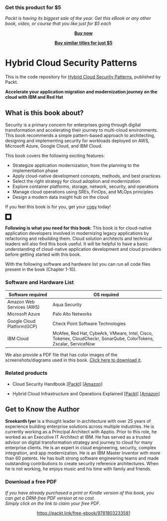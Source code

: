 
### Get this product for $5

<i>Packt is having its biggest sale of the year. Get this eBook or any other book, video, or course that you like just for $5 each</i>


<b><p align='center'>[Buy now](https://packt.link/9781803233581)</p></b>


<b><p align='center'>[Buy similar titles for just $5](https://subscription.packtpub.com/search)</p></b>


# Hybrid Cloud Security Patterns

<a href="https://www.packtpub.com/product/hybrid-cloud-security-patterns/9781803233581?utm_source=github&utm_medium=repository&utm_campaign=9781803233581"><img src="https://static.packt-cdn.com/products/9781803233581/cover/smaller" alt="" height="256px" align="right"></a>

This is the code repository for [Hybrid Cloud Security Patterns](https://www.packtpub.com/product/hybrid-cloud-security-patterns/9781803233581?utm_source=github&utm_medium=repository&utm_campaign=9781803233581), published by Packt.

**Accelerate your application migration and modernization journey on the cloud with IBM and Red Hat**

## What is this book about?
Security is a primary concern for enterprises going through digital transformation and accelerating their journey to multi-cloud environments. This book recommends a simple pattern-based approach to architecting, designing and implementing security for workloads deployed on AWS, Microsoft Azure, Google Cloud, and IBM Cloud. 

This book covers the following exciting features:
* Strategize application modernization, from the planning to the implementation phase
* Apply cloud-native development concepts, methods, and best practices
* Select the right strategy for cloud adoption and modernization
* Explore container platforms, storage, network, security, and operations
* Manage cloud operations using SREs, FinOps, and MLOps principles
* Design a modern data insight hub on the cloud

If you feel this book is for you, get your [copy](https://www.amazon.com/dp/1803233583) today!

<a href="https://www.packtpub.com/?utm_source=github&utm_medium=banner&utm_campaign=GitHubBanner"><img src="https://raw.githubusercontent.com/PacktPublishing/GitHub/master/GitHub.png" 
alt="https://www.packtpub.com/" border="5" /></a>


**Following is what you need for this book:**
This book is for cloud-native application developers involved in modernizing legacy applications by refactoring and rebuilding them. Cloud solution architects and technical leaders will also find this book useful. It will be helpful to have a basic understanding of cloud-native application development and cloud providers before getting started with this book.

With the following software and hardware list you can run all code files present in the book (Chapter 1-10).
### Software and Hardware List
| Software required | OS required |
| ------------------------------------ | ----------------------------------- |
| Amazon Web Services (AWS) | Aqua Security |
| Microsoft Azure | Palo Alto Networks |
| Google Cloud Platform(GCP) | Check Point Software Technologies |
| IBM Cloud | McAfee, Red Hat, CybeArk, VMware, Intel, Cisco, Tokenex, CloudCheckr, SonarQube, ColorTokens, Zscalar, ServiceNow |

We also provide a PDF file that has color images of the screenshots/diagrams used in this book. [Click here to download it](https://packt.link/cbJMK).

### Related products
* Cloud Security Handbook  [[Packt]](https://www.packtpub.com/product/cloud-security-handbook/9781800569195?utm_source=github&utm_medium=repository&utm_campaign=9781800569195) [[Amazon]](https://www.amazon.com/dp/180056919X)

* Hybrid Cloud Infrastructure and Operations Explained  [[Packt]](https://www.packtpub.com/product/hybrid-cloud-infrastructure-and-operations-explained/9781803248318?utm_source=github&utm_medium=repository&utm_campaign=9781803248318) [[Amazon]](https://www.amazon.com/dp/1803248319)

## Get to Know the Author
**Sreekanth Iyer**
is a thought leader in architecture with over 25 years of experience building enterprise solutions across multiple industries. He is currently working as a Principal Architect with Apptio. Prior to this role, he worked as an Executive IT Architect at IBM. He has served as a trusted advisor on digital transformation strategy and journey to cloud for many enterprise clients. He is an expert in cloud engineering, security, complex integration, and app modernization. He is an IBM Master Inventor with more than 60 patents. He has built strong software engineering teams and made outstanding contributions to create security reference architectures. When he is not working, he enjoys music and his time with family and friends.

### Download a free PDF

 <i>If you have already purchased a print or Kindle version of this book, you can get a DRM-free PDF version at no cost.<br>Simply click on the link to claim your free PDF.</i>
<p align="center"> <a href="https://packt.link/free-ebook/9781803233581">https://packt.link/free-ebook/9781803233581 </a> </p>